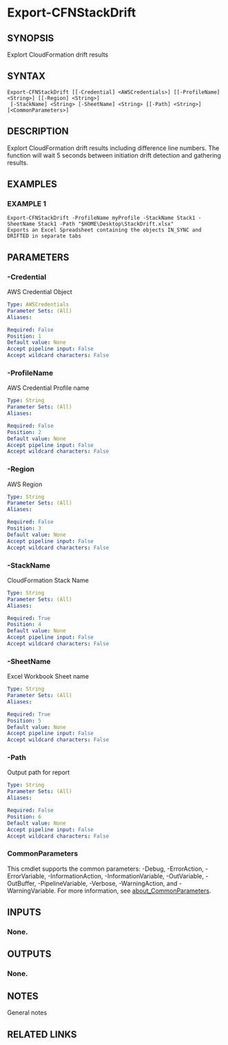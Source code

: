 # Export-CFNStackDrift

## SYNOPSIS
Explort CloudFormation drift results

## SYNTAX

```
Export-CFNStackDrift [[-Credential] <AWSCredentials>] [[-ProfileName] <String>] [[-Region] <String>]
 [-StackName] <String> [-SheetName] <String> [[-Path] <String>] [<CommonParameters>]
```

## DESCRIPTION
Explort CloudFormation drift results including difference line numbers.
The function will wait 5 seconds between initiation drift detection and
gathering results.

## EXAMPLES

### EXAMPLE 1
```
Export-CFNStackDrift -ProfileName myProfile -StackName Stack1 -SheetName Stack1 -Path "$HOME\Desktop\StackDrift.xlsx"
Exports an Excel Spreadsheet containing the objects IN_SYNC and DRIFTED in separate tabs
```

## PARAMETERS

### -Credential
AWS Credential Object

```yaml
Type: AWSCredentials
Parameter Sets: (All)
Aliases:

Required: False
Position: 1
Default value: None
Accept pipeline input: False
Accept wildcard characters: False
```

### -ProfileName
AWS Credential Profile name

```yaml
Type: String
Parameter Sets: (All)
Aliases:

Required: False
Position: 2
Default value: None
Accept pipeline input: False
Accept wildcard characters: False
```

### -Region
AWS Region

```yaml
Type: String
Parameter Sets: (All)
Aliases:

Required: False
Position: 3
Default value: None
Accept pipeline input: False
Accept wildcard characters: False
```

### -StackName
CloudFormation Stack Name

```yaml
Type: String
Parameter Sets: (All)
Aliases:

Required: True
Position: 4
Default value: None
Accept pipeline input: False
Accept wildcard characters: False
```

### -SheetName
Excel Workbook Sheet name

```yaml
Type: String
Parameter Sets: (All)
Aliases:

Required: True
Position: 5
Default value: None
Accept pipeline input: False
Accept wildcard characters: False
```

### -Path
Output path for report

```yaml
Type: String
Parameter Sets: (All)
Aliases:

Required: False
Position: 6
Default value: None
Accept pipeline input: False
Accept wildcard characters: False
```

### CommonParameters
This cmdlet supports the common parameters: -Debug, -ErrorAction, -ErrorVariable, -InformationAction, -InformationVariable, -OutVariable, -OutBuffer, -PipelineVariable, -Verbose, -WarningAction, and -WarningVariable. For more information, see [about_CommonParameters](http://go.microsoft.com/fwlink/?LinkID=113216).

## INPUTS

### None.
## OUTPUTS

### None.
## NOTES
General notes

## RELATED LINKS
